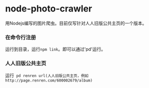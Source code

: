 node-photo-crawler
==================

用Nodejs编写的图片爬虫。目前仅写针对人人旧版公共主页的一个版本。

### 在命令行注册

运行到目录，运行```npm link```。即可以通过'pd'运行。

### 人人旧版公共主页

运行``` pd renren url(人人旧版公共主页，例如http://page.renren.com/600002679/album)```

